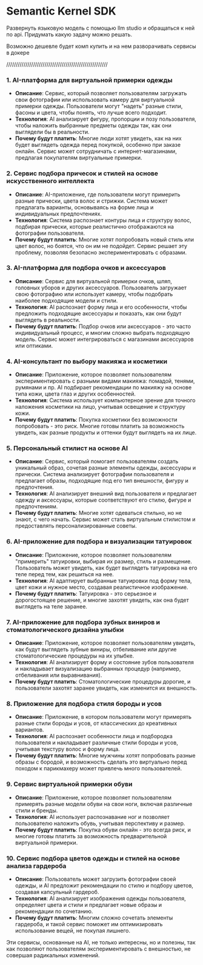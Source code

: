 # Semantic Kernel SDK

Развернуть языковую модель с помощью llm studio и обращаться к ней по api.
Придумать какую задачу можно решать.

Возможно дешевле будет комп купить и на нем разворачивать сервисы в докере

/////////////////////////////////////////////////////

### 1. **AI-платформа для виртуальной примерки одежды**

- **Описание**: Сервис, который позволяет пользователям загружать свои фотографии или использовать камеру для виртуальной примерки одежды. Пользователи могут "надеть" разные стили, фасоны и цвета, чтобы понять, что лучше всего подходит.
- **Технология**: AI анализирует фигуру, пропорции и позу пользователя, чтобы наложить выбранные предметы одежды так, как они выглядели бы в реальности.
- **Почему будут платить**: Многие люди хотят увидеть, как на них будет выглядеть одежда перед покупкой, особенно при заказе онлайн. Сервис может сотрудничать с интернет-магазинами, предлагая покупателям виртуальные примерки.

### 2. **Сервис подбора причесок и стилей на основе искусственного интеллекта**

- **Описание**: AI-приложение, где пользователи могут примерить разные прически, цвета волос и стрижки. Система может предлагать варианты, основываясь на форме лица и индивидуальных предпочтениях.
- **Технология**: Система распознает контуры лица и структуру волос, подбирая прически, которые реалистично отображаются на фотографии пользователя.
- **Почему будут платить**: Многие хотят попробовать новый стиль или цвет волос, но боятся, что он им не подойдет. Сервис решает эту проблему, позволяя безопасно экспериментировать с образами.

### 3. **AI-платформа для подбора очков и аксессуаров**

- **Описание**: Сервис для виртуальной примерки очков, шляп, головных уборов и других аксессуаров. Пользователь загружает свою фотографию или использует камеру, чтобы подобрать наиболее подходящие модели и стили.
- **Технология**: AI распознает форму лица и его особенности, чтобы предложить подходящие аксессуары и показать, как они будут выглядеть в реальности.
- **Почему будут платить**: Подбор очков или аксессуаров - это часто индивидуальный процесс, и многим сложно выбрать подходящую модель. Сервис может интегрироваться с магазинами аксессуаров или оптиками.

### 4. **AI-консультант по выбору макияжа и косметики**

- **Описание**: Приложение, которое позволяет пользователям экспериментировать с разными видами макияжа: помадой, тенями, румянами и пр. AI подбирает рекомендации по макияжу на основе типа кожи, цвета глаз и других особенностей.
- **Технология**: Система использует компьютерное зрение для точного наложения косметики на лицо, учитывая освещение и структуру кожи.
- **Почему будут платить**: Покупка косметики без возможности попробовать - это риск. Многие готовы платить за возможность увидеть, как разные продукты и оттенки будут выглядеть на их лице.

### 5. **Персональный стилист на основе AI**

- **Описание**: Сервис, который помогает пользователям создать уникальный образ, сочетая разные элементы одежды, аксессуары и прически. Система анализирует фотографии пользователя и предлагает образы, подходящие под его тип внешности, фигуру и предпочтения.
- **Технология**: AI анализирует внешний вид пользователя и предлагает одежду и аксессуары, которые соответствуют его стилю, фигуре и предпочтениям.
- **Почему будут платить**: Многие хотят одеваться стильно, но не знают, с чего начать. Сервис может стать виртуальным стилистом и предоставлять персонализированные советы.

### 6. **AI-приложение для подбора и визуализации татуировок**

- **Описание**: Приложение, которое позволяет пользователям "примерить" татуировки, выбирая их размер, стиль и размещение. Пользователь может увидеть, как будет выглядеть татуировка на его теле перед тем, как решиться на нее.
- **Технология**: AI адаптирует выбранные татуировки под форму тела, цвет кожи и нужное место, создавая реалистичное изображение.
- **Почему будут платить**: Татуировка - это серьезное и дорогостоящее решение, и многие захотят увидеть, как она будет выглядеть на теле заранее.

### 7. **AI-приложение для подбора зубных виниров и стоматологического дизайна улыбки**

- **Описание**: Приложение, которое позволяет пользователям увидеть, как будут выглядеть зубные виниры, отбеливание или другие стоматологические процедуры на их улыбке.
- **Технология**: AI анализирует форму и состояние зубов пользователя и накладывает визуализацию выбранных процедур (например, отбеливания или выравнивания).
- **Почему будут платить**: Стоматологические процедуры дорогие, и пользователи захотят заранее увидеть, как изменится их внешность.

### 8. **Приложение для подбора стиля бороды и усов**

- **Описание**: Приложение, в котором пользователи могут примерять разные стили бороды и усов, от классических до креативных вариантов.
- **Технология**: AI распознает особенности лица и подбородка пользователя и накладывает различные стили бороды и усов, учитывая текстуру волос и форму лица.
- **Почему будут платить**: Многие мужчины хотят попробовать разные образы с бородой, и возможность сделать это виртуально перед походом к парикмахеру может привлечь много пользователей.

### 9. **Сервис виртуальной примерки обуви**

- **Описание**: Приложение, которое позволяет пользователям примерять разные модели обуви на свои ноги, включая различные стили и бренды.
- **Технология**: AI использует распознавание ног и позволяет пользователю наложить обувь, учитывая перспективу и размер.
- **Почему будут платить**: Покупка обуви онлайн - это всегда риск, и многие готовы платить за возможность предварительной виртуальной примерки.

### 10. **Сервис подбора цветов одежды и стилей на основе анализа гардероба**

- **Описание**: Пользователь может загрузить фотографии своей одежды, и AI предложит рекомендации по стилю и подбору цветов, создавая капсульный гардероб.
- **Технология**: AI анализирует изображения одежды пользователя, определяет цвета и стили и предлагает новые образы и рекомендации по сочетанию.
- **Почему будут платить**: Многим сложно сочетать элементы гардероба, и такой сервис поможет им оптимизировать использование вещей, не покупая лишнего.

Эти сервисы, основанные на AI, не только интересны, но и полезны, так как позволяют пользователям экспериментировать с внешностью, не совершая радикальных изменений.
